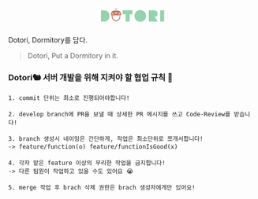 ## <p align="center"> <img src="./DetailedData/dotori-logo.png" width="130px"> </p>

Dotori, Dormitory를 담다.
> Dotori, Put a Dormitory in it.

### Dotori🐿 서버 개발을 위해 지켜야 할 협업 규칙 🚀
```
1. commit 단위는 최소로 진행되어야합니다!

2. develop branch에 PR을 보낼 때 상세한 PR 메시지를 쓰고 Code-Review를 받습니다!

3. branch 생성시 네이밍은 간단하게, 작업은 최소단위로 쪼개서합니다!
-> feature/function(o) feature/functionIsGood(x)

4. 각자 맡은 feature 이상의 무리한 작업을 금지합니다! 
-> 다른 팀원이 작업하고 있을 수도 있어요 😭

5. merge 작업 후 brach 삭제 권한은 brach 생성자에게만 있어요!
```